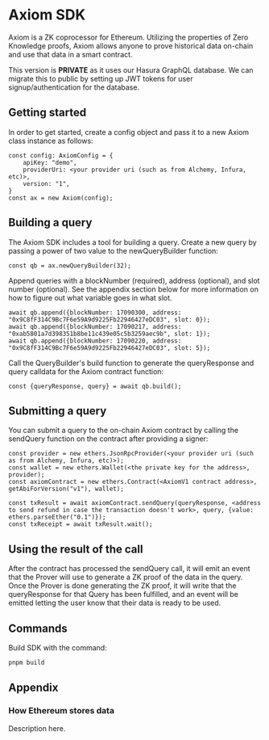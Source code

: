 # Axiom SDK

Axiom is a ZK coprocessor for Ethereum. Utilizing the properties of Zero Knowledge proofs, Axiom allows anyone to prove historical data on-chain and use that data in a smart contract. 

This version is **PRIVATE** as it uses our Hasura GraphQL database. We can migrate this to public by setting up JWT tokens for user signup/authentication for the database.

## Getting started

In order to get started, create a config object and pass it to a new Axiom class instance as follows:

```
const config: AxiomConfig = {
    apiKey: "demo",
    providerUri: <your provider uri (such as from Alchemy, Infura, etc)>,
    version: "1",
}
const ax = new Axiom(config);
```

## Building a query

The Axiom SDK includes a tool for building a query. Create a new query by passing a power of two value to the newQueryBuilder function:

```
const qb = ax.newQueryBuilder(32);
```

Append queries with a blockNumber (required), address (optional), and slot number (optional). See the appendix section below for more information on how to figure out what variable goes in what slot.

```
await qb.append({blockNumber: 17090300, address: "0x9C8fF314C9Bc7F6e59A9d9225Fb22946427eDC03", slot: 0});
await qb.append({blockNumber: 17090217, address: "0xab5801a7d398351b8be11c439e05c5b3259aec9b", slot: 1});
await qb.append({blockNumber: 17090220, address: "0x9C8fF314C9Bc7F6e59A9d9225Fb22946427eDC03", slot: 5});
```

Call the QueryBuilder's build function to generate the queryResponse and query calldata for the Axiom contract function:

```
const {queryResponse, query} = await qb.build();
```

## Submitting a query

You can submit a query to the on-chain Axiom contract by calling the sendQuery function on the contract after providing a signer:

```
const provider = new ethers.JsonRpcProvider(<your provider uri (such as from Alchemy, Infura, etc)>);
const wallet = new ethers.Wallet(<the private key for the address>, provider);
const axiomContract = new ethers.Contract(<AxiomV1 contract address>, getAbiForVersion("v1"), wallet);

const txResult = await axiomContract.sendQuery(queryResponse, <address to send refund in case the transaction doesn't work>, query, {value: ethers.parseEther("0.1")});
const txReceipt = await txResult.wait();
```

## Using the result of the call

After the contract has processed the sendQuery call, it will emit an event that the Prover will use to generate a ZK proof of the data in the query. Once the Prover is done generating the ZK proof, it will write that the queryResponse for that Query has been fulfilled, and an event will be emitted letting the user know that their data is ready to be used.

## Commands

Build SDK with the command:

```bash
pnpm build
```

## Appendix

### How Ethereum stores data

Description here.
